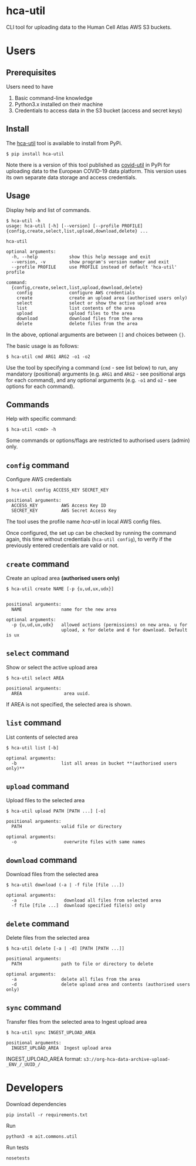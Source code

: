 # hca-util

CLI tool for uploading data to the Human Cell Atlas AWS S3 buckets.

# Users

## Prerequisites
Users need to have
1. Basic command-line knowledge
2. Python3.x installed on their machine
3. Credentials to access data in the S3 bucket (access and secret keys)

## Install
The [hca-util](https://pypi.org/project/hca-util/) tool is available to install from PyPi.

```shell script
$ pip install hca-util
```

Note there is a version of this tool published as [covid-util](https://pypi.org/project/covid-util/) in PyPi for uploading data to the European COVID-19 data platform. This version uses its own separate data storage and access credentials. 
                           
## Usage

Display help and list of commands.

```shell script
$ hca-util -h
usage: hca-util [-h] [--version] [--profile PROFILE] {config,create,select,list,upload,download,delete} ...

hca-util

optional arguments:
  -h, --help            show this help message and exit
  --version, -v         show program's version number and exit
  --profile PROFILE     use PROFILE instead of default 'hca-util' profile

command:
  {config,create,select,list,upload,download,delete}
    config              configure AWS credentials
    create              create an upload area (authorised users only)
    select              select or show the active upload area
    list                list contents of the area
    upload              upload files to the area
    download            download files from the area
    delete              delete files from the area
```

In the above, optional arguments are between `[]` and choices between `{}`.

The basic usage is as follows:

```shell script
$ hca-util cmd ARG1 ARG2 -o1 -o2
```

Use the tool by specifying a command (`cmd` - see list below) to run, any mandatory (positional) arguments (e.g. `ARG1` and `ARG2` - see positional args for each command), and any optional arguments (e.g. `-o1` and `o2` - see options for each command).

## Commands

Help with specific command:

```shell script
$ hca-util <cmd> -h
```

Some commands or options/flags are restricted to authorised users (admin) only.

## `config` command

Configure AWS credentials

```shell script
$ hca-util config ACCESS_KEY SECRET_KEY

positional arguments:
  ACCESS_KEY         AWS Access Key ID
  SECRET_KEY         AWS Secret Access Key
```

The tool uses the profile name _hca-util_ in local AWS config files.

Once configured, the set up can be checked by running the command again, this time without credentials (`hca-util config`), to verify if the previously entered credentials are valid or not.

## `create` command

Create an upload area **(authorised users only)**

```shell script
$ hca-util create NAME [-p {u,ud,ux,udx}]


positional arguments:
  NAME               name for the new area

optional arguments:
  -p {u,ud,ux,udx}   allowed actions (permissions) on new area. u for
                     upload, x for delete and d for download. Default is ux
```

## `select` command

Show or select the active upload area

```shell script
$ hca-util select AREA

positional arguments:
  AREA                area uuid. 
```

If AREA is not specified, the selected area is shown.

## `list` command

List contents of selected area

```shell script
$ hca-util list [-b]

optional arguments:
  -b                 list all areas in bucket **(authorised users only)**
```

## `upload` command

Upload files to the selected area

```shell script
$ hca-util upload PATH [PATH ...] [-o]

positional arguments:
  PATH               valid file or directory

optional arguments:
  -o                  overwrite files with same names
```


## `download` command

Download files from the selected area

```shell script
$ hca-util download (-a | -f file [file ...])

optional arguments:
  -a                  download all files from selected area
  -f file [file ...]  download specified file(s) only
```

## `delete` command

Delete files from the selected area

```shell script
$ hca-util delete [-a | -d] [PATH [PATH ...]]

positional arguments:
  PATH               path to file or directory to delete

optional arguments:
  -a                 delete all files from the area
  -d                 delete upload area and contents (authorised users only)
```

## `sync` command

Transfer files from the selected area to Ingest upload area

```shell script
$ hca-util sync INGEST_UPLOAD_AREA

positional arguments:
  INGEST_UPLOAD_AREA  Ingest upload area
```

INGEST_UPLOAD_AREA format: `s3://org-hca-data-archive-upload-_ENV_/_UUID_/`


# Developers
Download dependencies
```
pip install -r requirements.txt
```

Run 

```shell script
python3 -m ait.commons.util
```

Run tests

```shell script
nosetests
```
